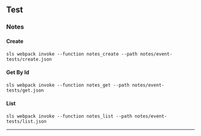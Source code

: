 ## Test

### Notes

#### Create
`sls webpack invoke --function notes_create --path notes/event-tests/create.json`

#### Get By Id
`sls webpack invoke --function notes_get --path notes/event-tests/get.json`

#### List
`sls webpack invoke --function notes_list --path notes/event-tests/list.json`

---
